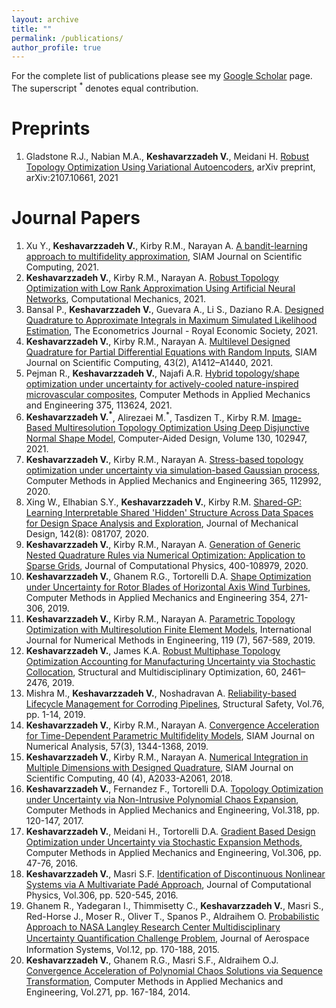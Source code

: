 ```yaml
---
layout: archive
title: ""
permalink: /publications/
author_profile: true
---
```


For the complete list of publications please see my [Google Scholar](https://scholar.google.com/citations?user=83u85UUAAAAJ) page. The superscript <sup>*</sup> denotes equal contribution.  

Preprints
==========

1. Gladstone R.J., Nabian M.A., **Keshavarzzadeh V.**, Meidani H. [Robust Topology Optimization Using Variational Autoencoders](https://arxiv.org/abs/2107.10661), arXiv preprint, arXiv:2107.10661, 2021

Journal Papers
========
1. Xu Y., **Keshavarzzadeh V.**, Kirby R.M., Narayan A. [A bandit-learning approach to multifidelity approximation](https://arxiv.org/abs/2103.15342), SIAM Journal on Scientific Computing, 2021.
1. **Keshavarzzadeh V.**, Kirby R.M., Narayan A. [Robust Topology Optimization with Low Rank Approximation Using
Artificial Neural Networks](https://link.springer.com/article/10.1007/s00466-021-02069-3), Computational Mechanics, 2021.
1. Bansal P., **Keshavarzzadeh V.**, Guevara A., Li S., Daziano R.A. [Designed Quadrature to Approximate Integrals in Maximum Simulated Likelihood Estimation](https://academic.oup.com/ectj/advance-article-abstract/doi/10.1093/ectj/utab023/6325166), The Econometrics Journal - Royal Economic Society, 2021.
2. **Keshavarzzadeh V.**, Kirby R.M., Narayan A. [Multilevel Designed Quadrature for Partial Differential Equations with Random Inputs](https://epubs.siam.org/doi/abs/10.1137/20M1333407), SIAM Journal on Scientific Computing, 43(2), A1412–A1440, 2021. 
3. Pejman R., **Keshavarzzadeh V.**, Najafi A.R. [Hybrid topology/shape optimization under uncertainty for actively-cooled nature-inspired microvascular composites](https://www.sciencedirect.com/science/article/pii/S0045782520308094), Computer Methods in Applied Mechanics and Engineering 375, 113624, 2021.
4. **Keshavarzzadeh V.<sup>*</sup>**, Alirezaei M.<sup>*</sup>, Tasdizen T., Kirby R.M. [Image-Based Multiresolution Topology Optimization Using Deep Disjunctive Normal Shape Model](https://www.sciencedirect.com/science/article/pii/S0010448520301408), Computer-Aided Design, Volume 130, 102947, 2021.
5. **Keshavarzzadeh V.**, Kirby R.M., Narayan A. [Stress-based topology optimization under uncertainty via simulation-based Gaussian process](https://www.sciencedirect.com/science/article/pii/S0045782520301766), Computer Methods in Applied Mechanics and Engineering 365, 112992, 2020.
6. Xing W., Elhabian S.Y., **Keshavarzzadeh V.**, Kirby R.M. [Shared-GP: Learning Interpretable Shared 'Hidden' Structure Across Data Spaces for Design Space Analysis and Exploration](https://asmedigitalcollection.asme.org/mechanicaldesign/article-abstract/doi/10.1115/1.4046074/1072733/Shared-GP-Learning-Interpretable-Shared-Hidden?redirectedFrom=fulltext), Journal of Mechanical Design, 142(8): 081707, 2020.
7. **Keshavarzzadeh V.**, Kirby R.M., Narayan A. [Generation of Generic Nested Quadrature Rules via Numerical Optimization: Application to Sparse Grids](https://www.sciencedirect.com/science/article/pii/S0021999119306849),  Journal of Computational Physics, 400-108979, 2020.
8. **Keshavarzzadeh V.**, Ghanem R.G., Tortorelli D.A. [Shape Optimization under Uncertainty for Rotor Blades of Horizontal Axis Wind Turbines](https://www.sciencedirect.com/science/article/pii/S0045782519302841), Computer Methods in Applied Mechanics and Engineering 354, 271-306, 2019.
9. **Keshavarzzadeh V.**, Kirby R.M., Narayan A. [Parametric Topology Optimization with Multiresolution Finite Element Models](https://onlinelibrary.wiley.com/doi/abs/10.1002/nme.6063), International Journal for Numerical Methods in Engineering, 119 (7), 567-589, 2019.
10. **Keshavarzzadeh V.**, James K.A. [Robust Multiphase Topology Optimization Accounting for Manufacturing Uncertainty via Stochastic Collocation](https://link.springer.com/article/10.1007/s00158-019-02333-4), Structural and Multidisciplinary Optimization, 60, 2461–2476, 2019.
11. Mishra M., **Keshavarzzadeh V.**, Noshadravan A. [Reliability-based Lifecycle Management for Corroding Pipelines](https://doi.org/10.1016/j.strusafe.2018.06.007), Structural Safety, Vol.76, pp. 1-14, 2019.
12. **Keshavarzzadeh V.**, Kirby R.M., Narayan A. [Convergence Acceleration for Time-Dependent Parametric Multifidelity Models](https://epubs.siam.org/doi/abs/10.1137/18M1170339),  SIAM Journal on Numerical Analysis, 57(3), 1344-1368, 2019.
13. **Keshavarzzadeh V.**, Kirby R.M., Narayan A. [Numerical Integration in Multiple Dimensions with Designed Quadrature](https://epubs.siam.org/doi/10.1137/17M1137875), SIAM Journal on Scientific Computing, 40 (4),  A2033-A2061, 2018.
14. **Keshavarzzadeh V.**, Fernandez F., Tortorelli D.A. [Topology Optimization under Uncertainty via Non-Intrusive Polynomial Chaos Expansion](http://www.sciencedirect.com/science/article/pii/S0045782516313019), Computer Methods in Applied Mechanics and Engineering, Vol.318, pp. 120-147, 2017. 
15. **Keshavarzzadeh V.**, Meidani H., Tortorelli D.A. [Gradient Based Design Optimization under Uncertainty via Stochastic Expansion Methods](http://www.sciencedirect.com/science/article/pii/S0045782516301335), Computer Methods in Applied Mechanics and Engineering, Vol.306, pp. 47-76, 2016. 
16. **Keshavarzzadeh V.**, Masri S.F. [Identification of Discontinuous Nonlinear Systems via A Multivariate Padé Approach](http://www.sciencedirect.com/science/article/pii/S0021999115007913), Journal of Computational Physics, Vol.306, pp. 520-545, 2016.
17. Ghanem R., Yadegaran I., Thimmisetty C., **Keshavarzzadeh V.**, Masri S., Red-Horse J., Moser R., Oliver T., Spanos P., Aldraihem O. [Probabilistic Approach to NASA Langley Research Center Multidisciplinary Uncertainty Quantiﬁcation Challenge Problem](http://arc.aiaa.org/doi/abs/10.2514/1.I010271), Journal of Aerospace Information Systems, Vol.12, pp. 170-188, 2015.
18. **Keshavarzzadeh V.**, Ghanem R.G., Masri S.F., Aldraihem O.J. [Convergence Acceleration of Polynomial Chaos Solutions via Sequence Transformation](http://www.sciencedirect.com/science/article/pii/S0045782513003435), Computer Methods in Applied Mechanics and Engineering, Vol.271, pp. 167-184, 2014.










